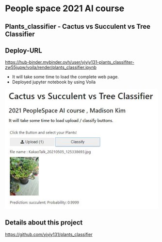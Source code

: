 # People space 2021 AI course
## Plants_classifier - Cactus vs Succulent vs Tree Classifier
## Deploy-URL 
https://hub-binder.mybinder.ovh/user/yjyjy131-plants_classifiter-zw55jupw/voila/render/plants_classifier.ipynb
* It will take some time to load the complete web page.
* Deployed jupyter notebook by using Voila

![pronoun_score](./img/web_result.PNG)


## Details about this project 
https://github.com/yjyjy131/plants_classifier

